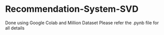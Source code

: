 # Recommendation-System-SVD
 Done using Google Colab and Million Dataset
 Please refer the .pynb file for all details
